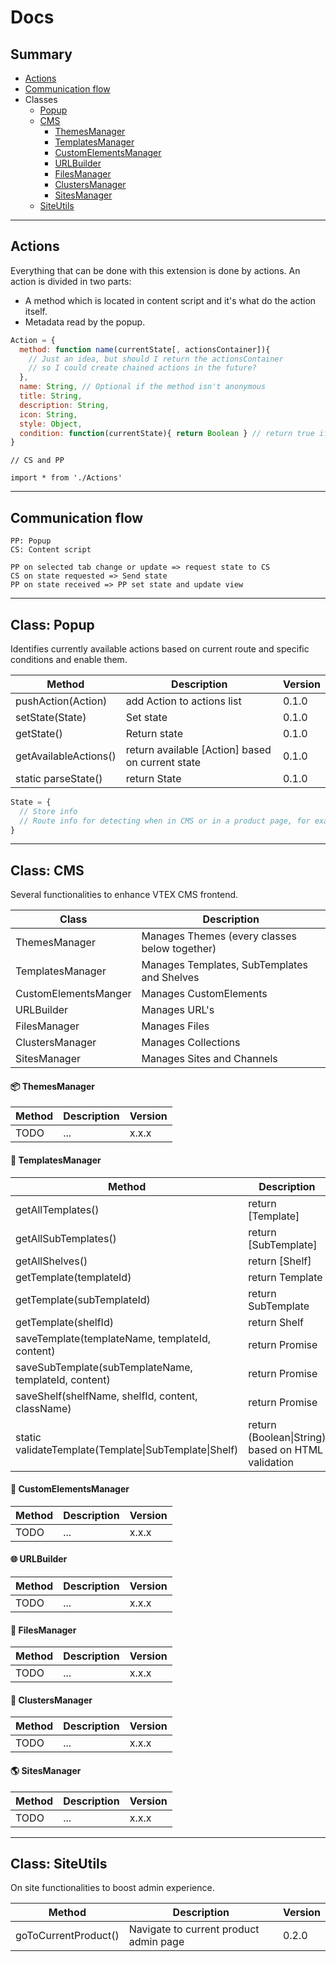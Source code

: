 # Docs


## Summary

* [Actions](#actions)
* [Communication flow](#communication-flow)
* Classes
  * [Popup](#class-popup)
  * [CMS](#class-cms)
    * [ThemesManager](#package-themesmanager)
    * [TemplatesManager](#pencil-templatesmanager)
    * [CustomElementsManager](#nutandbolt-customelementsmanager)
    * [URLBuilder](#globewithmeridians-urlbuilder)
    * [FilesManager](#filefolder-filesmanager)
    * [ClustersManager](#grapes-clustersmanager)
    * [SitesManager](#earthamericas-sitesmanager)
  * [SiteUtils](#class-siteutils)


-------------------
## Actions

Everything that can be done with this extension is done by actions. An action is divided in two parts:
* A method which is located in content script and it's what do the action itself.
* Metadata read by the popup.

```javascript
Action = {
  method: function name(currentState[, actionsContainer]){
    // Just an idea, but should I return the actionsContainer
    // so I could create chained actions in the future?
  },
  name: String, // Optional if the method isn't anonymous
  title: String,
  description: String,
  icon: String,
  style: Object,
  condition: function(currentState){ return Boolean } // return true if available in current state.
}
```

```
// CS and PP

import * from './Actions'
```

-------------------
## Communication flow

```
PP: Popup
CS: Content script

PP on selected tab change or update => request state to CS
CS on state requested => Send state
PP on state received => PP set state and update view
```
-------------------
## Class: Popup
Identifies currently available actions based on current route and specific conditions and enable them.

Method | Description | Version
-------|-------------|--------
pushAction(Action) | add Action to actions list | 0.1.0
setState(State) | Set state | 0.1.0
getState() | Return state | 0.1.0
getAvailableActions() | return available [Action] based on current state | 0.1.0
static parseState() | return State | 0.1.0

```javascript
State = {
  // Store info
  // Route info for detecting when in CMS or in a product page, for example.
}
```
-------------------

## Class: CMS
Several functionalities to enhance VTEX CMS frontend.

Class | Description
------|------------
ThemesManager | Manages Themes (every classes below together)
TemplatesManager | Manages Templates, SubTemplates and Shelves
CustomElementsManger | Manages CustomElements
URLBuilder | Manages URL's
FilesManager | Manages Files
ClustersManager | Manages Collections
SitesManager | Manages Sites and Channels

#### :package: ThemesManager
Method | Description | Version
-------|-------------|----------
TODO | ... | x.x.x

#### :pencil: TemplatesManager
Method | Description | Version
-------|-------------|--------------------
getAllTemplates() | return [Template] | 0.1.0
getAllSubTemplates() | return [SubTemplate] | 0.1.0
getAllShelves() | return [Shelf] | 0.1.0
getTemplate(templateId) | return Template | 0.1.0
getTemplate(subTemplateId) | return SubTemplate | 0.1.0
getTemplate(shelfId) | return Shelf | 0.1.0
saveTemplate(templateName, templateId, content) | return Promise | 0.1.0
saveSubTemplate(subTemplateName, templateId, content) | return Promise | 0.1.0
saveShelf(shelfName, shelfId, content, className) | return Promise | 0.1.0
static validateTemplate(Template\|SubTemplate\|Shelf) | return (Boolean\|String) based on HTML validation | 0.2.0

#### :nut_and_bolt: CustomElementsManager
Method | Description | Version
-------|-------------|--------
TODO | ... | x.x.x

#### :globe_with_meridians: URLBuilder
Method | Description | Version
-------|-------------|--------
TODO | ... | x.x.x

#### :file_folder: FilesManager
Method | Description | Version
-------|-------------|--------
TODO | ... | x.x.x

#### :grapes: ClustersManager
Method | Description | Version
-------|-------------|--------
TODO | ... | x.x.x

#### :earth_americas: SitesManager
Method | Description | Version
-------|-------------|--------
TODO | ... | x.x.x

---------------------
## Class: SiteUtils
On site functionalities to boost admin experience.

Method | Description | Version
-------|-------------|--------
goToCurrentProduct() | Navigate to current product admin page | 0.2.0